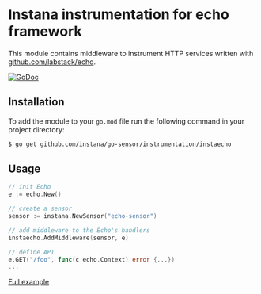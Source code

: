 Instana instrumentation for echo framework
=============================================

This module contains middleware to instrument HTTP services written with [github.com/labstack/echo](https://github.com/labstack/echo).

[![GoDoc](https://img.shields.io/static/v1?label=godoc&message=reference&color=blue)][godoc]


Installation
------------

To add the module to your `go.mod` file run the following command in your project directory:

```bash
$ go get github.com/instana/go-sensor/instrumentation/instaecho
```

Usage
-----

```go
// init Echo
e := echo.New()

// create a sensor
sensor := instana.NewSensor("echo-sensor")

// add middleware to the Echo's handlers
instaecho.AddMiddleware(sensor, e)

// define API
e.GET("/foo", func(c echo.Context) error {...})
...
```
[Full example][fullExample]



[godoc]: https://pkg.go.dev/github.com/instana/go-sensor/instrumentation/instaecho
[fullExample]: https://github.com/instana/go-sensor/blob/master/example/echo/main.go
